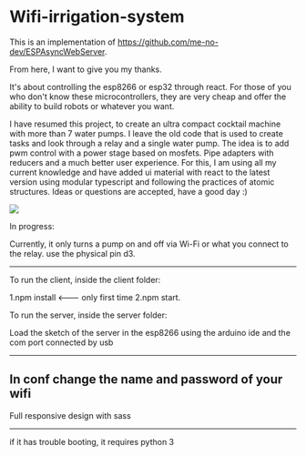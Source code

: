 # Wifi-irrigation-system

This is an implementation of https://github.com/me-no-dev/ESPAsyncWebServer.

From here, I want to give you my thanks.

It's about controlling the esp8266 or esp32 through react.
For those of you who don't know these microcontrollers, they are very cheap and offer the ability to build robots or whatever you want.

I have resumed this project, to create an ultra compact cocktail machine with more than 7 water pumps.
I leave the old code that is used to create tasks and look through a relay and a single water pump.
The idea is to add pwm control with a power stage based on mosfets.
Pipe adapters with reducers and a much better user experience.
For this, I am using all my current knowledge and have added ui material with react to the latest version using modular typescript and following the practices of atomic structures.
Ideas or questions are accepted, have a good day :)

<div classname="center">
<img src="https://camo.githubusercontent.com/37d5b283622606fb7fcee3d6767f9128871c6c2b44121b7abe308d85e443e917/68747470733a2f2f692e6962622e636f2f356b4d524467672f706c616e74612e706e67" >
</div>

In progress: 

Currently, it only turns a pump on and off via Wi-Fi or what you connect to the relay.
use the physical pin d3.

--------

To run the client, inside the client folder: 

1.npm install   <--- only first time
2.npm start.

To run the server, inside the server folder: 

Load the sketch of the server in the esp8266 using the arduino ide and the com port connected by usb

--------
In conf change the name and password of your wifi
--------

Full responsive design with sass

----

if it has trouble booting, it requires python 3

